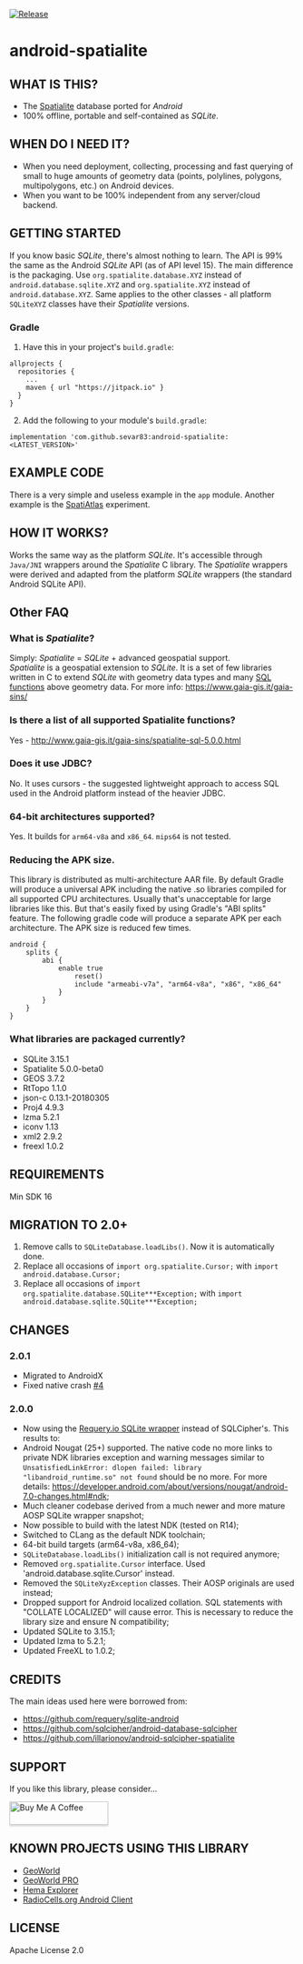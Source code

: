 [![Release](https://jitpack.io/v/com.github.sevar83/android-spatialite.svg)](https://jitpack.io/v/com.github.sevar83/android-spatialite.svg)

# android-spatialite 

## WHAT IS THIS?
- The [Spatialite](https://www.gaia-gis.it/gaia-sins/) database ported for *Android*
- 100% offline, portable and self-contained as *SQLite*.

## WHEN DO I NEED IT?
- When you need deployment, collecting, processing and fast querying of small to huge amounts of geometry data (points, polylines, polygons, multipolygons, etc.) on Android devices.
- When you want to be 100% independent from any server/cloud backend.

## GETTING STARTED

If you know basic *SQLite*, there's almost nothing to learn. The API is 99% the same as the Android *SQLite* API (as of API level 15). The main difference is the packaging. Use `org.spatialite.database.XYZ` instead of `android.database.sqlite.XYZ` and `org.spatialite.XYZ` instead of `android.database.XYZ`. Same applies to the other classes - all platform `SQLiteXYZ` classes have their *Spatialite* versions.

### Gradle
1) Have this in your project's `build.gradle`:

```
allprojects {
  repositories {
    ...
    maven { url "https://jitpack.io" }
  }
}
```

2) Add the following to your module's `build.gradle`:
```
implementation 'com.github.sevar83:android-spatialite:<LATEST_VERSION>'
```

## EXAMPLE CODE
There is a very simple and useless example in the `app` module. Another example is the [SpatiAtlas](https://github.com/sevar83/SpatiAtlas) experiment.

## HOW IT WORKS?
Works the same way as the platform *SQLite*. It's accessible through `Java/JNI` wrappers around the *Spatialite* C library. 
The *Spatialite* wrappers were derived and adapted from the platform *SQLite* wrappers (the standard Android SQLite API).

## Other FAQ

### What is *Spatialite*?
Simply: *Spatialite* = *SQLite* + advanced geospatial support.<br>
*Spatialite* is a geospatial extension to *SQLite*. It is a set of few libraries written in C to extend *SQLite* with geometry data types and many [SQL functions](http://www.gaia-gis.it/gaia-sins/spatialite-sql-4.3.0.html) above geometry data. For more info: https://www.gaia-gis.it/gaia-sins/

### Is there a list of all supported Spatialite functions?
Yes - http://www.gaia-gis.it/gaia-sins/spatialite-sql-5.0.0.html

### Does it use JDBC?
No. It uses cursors - the suggested lightweight approach to access SQL used in the Android platform instead of the heavier JDBC.

### 64-bit architectures supported?

Yes. It builds for `arm64-v8a` and `x86_64`. `mips64` is not tested.

### Reducing the APK size. 

This library is distributed as multi-architecture AAR file. 
By default Gradle will produce a universal APK including the native .so libraries compiled for all supported CPU architectures. Usually that's unacceptable for large libraries like this.
But that's easily fixed by using Gradle's "ABI splits" feature. The following gradle code will produce a separate APK per each architecture. The APK size is reduced few times.
```
android {
    splits {
        abi {
            enable true
                reset()
                include "armeabi-v7a", "arm64-v8a", "x86", "x86_64"
            }
        }
    }
}
```

### What libraries are packaged currently?

- SQLite 3.15.1
- Spatialite 5.0.0-beta0
- GEOS 3.7.2
- RtTopo 1.1.0
- json-c 0.13.1-20180305
- Proj4 4.9.3
- lzma 5.2.1
- iconv 1.13
- xml2 2.9.2
- freexl 1.0.2

## REQUIREMENTS
Min SDK 16

## MIGRATION TO 2.0+

1. Remove calls to `SQLiteDatabase.loadLibs()`. Now it is automatically done.
2. Replace all occasions of `import org.spatialite.Cursor;` with `import android.database.Cursor;`
3. Replace all occasions of `import org.spatialite.database.SQLite***Exception;` with `import android.database.sqlite.SQLite***Exception;`

## CHANGES

### 2.0.1
- Migrated to AndroidX
- Fixed native crash [#4](https://github.com/sevar83/android-spatialite/issues/4)

### 2.0.0
- Now using the [Requery.io SQLite wrapper](https://github.com/requery/sqlite-android/) instead of SQLCipher's. This results to:
- Android Nougat (25+) supported. The native code no more links to private NDK libraries exception and warning messages similar to `UnsatisfiedLinkError: dlopen failed: library "libandroid_runtime.so" not found` should be no more. For more details: https://developer.android.com/about/versions/nougat/android-7.0-changes.html#ndk;
- Much cleaner codebase derived from a much newer and more mature AOSP SQLite wrapper snapshot;
- Now possible to build with the latest NDK (tested on R14);
- Switched to CLang as the default NDK toolchain;
- 64-bit build targets (arm64-v8a, x86_64);
- `SQLiteDatabase.loadLibs()` initialization call is not required anymore;
- Removed `org.spatialite.Cursor` interface. Used 'android.database.sqlite.Cursor' instead.
- Removed the `SQLiteXyzException` classes. Their AOSP originals are used instead;
- Dropped support for Android localized collation. SQL statements with "COLLATE LOCALIZED" will cause error. This is necessary to reduce the library size and ensure N compatibility;
- Updated SQLite to 3.15.1;
- Updated lzma to 5.2.1;
- Updated FreeXL to 1.0.2;

## CREDITS
The main ideas used here were borrowed from:
- https://github.com/requery/sqlite-android
- https://github.com/sqlcipher/android-database-sqlcipher
- https://github.com/illarionov/android-sqlcipher-spatialite

## SUPPORT

If you like this library, please consider...

<a href="https://www.buymeacoffee.com/5Gds924" target="_blank"><img src="https://www.buymeacoffee.com/assets/img/custom_images/orange_img.png" alt="Buy Me A Coffee" style="height: 41px !important;width: 174px !important;box-shadow: 0px 3px 2px 0px rgba(190, 190, 190, 0.5) !important;-webkit-box-shadow: 0px 3px 2px 0px rgba(190, 190, 190, 0.5) !important;" ></a>

## KNOWN PROJECTS USING THIS LIBRARY

- [GeoWorld](https://play.google.com/store/apps/details?id=com.buildware.geocoord)
- [GeoWorld PRO](https://play.google.com/store/apps/details?id=com.buildware.geoworld)
- [Hema Explorer](https://play.google.com/store/apps/details?id=au.com.hemamaps.explorer)
- [RadioCells.org Android Client](https://github.com/openbmap/radiocells-scanner-android)

## LICENSE
Apache License 2.0
